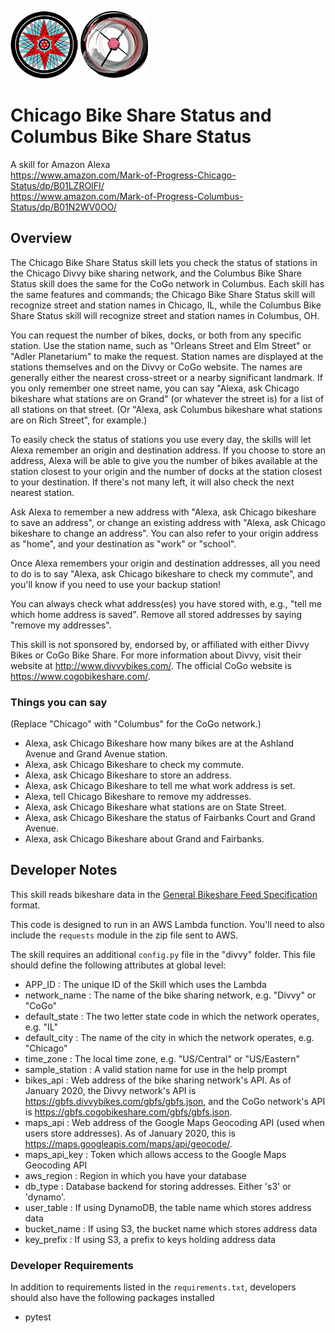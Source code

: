 ![Chicago Bike share Logo](/assets/108px_logo.png) ![Columbus Bike share Logo](/assets/108px_columbus_logo.png)
# Chicago Bike Share Status and Columbus Bike Share Status

A skill for Amazon Alexa<br>
https://www.amazon.com/Mark-of-Progress-Chicago-Status/dp/B01LZROIFI/<br>
https://www.amazon.com/Mark-of-Progress-Columbus-Status/dp/B01N2WV0OO/<br>

## Overview

The Chicago Bike Share Status skill lets you check the status
of stations in the Chicago Divvy bike sharing network, and
the Columbus Bike Share Status skill does the same for the
CoGo network in Columbus. Each skill has the same features and
commands; the Chicago Bike Share Status skill will recognize
street and station names in Chicago, IL, while the Columbus
Bike Share Status skill will recognize street and station names
in Columbus, OH.

You can request the number of bikes,
docks, or both from any specific station. Use the station name,
such as "Orleans Street and Elm Street" or "Adler Planetarium"
to make the request. Station names are displayed at the stations
themselves and on the Divvy or CoGo website. The names are generally either
the nearest cross-street or a nearby significant landmark. If you
only remember one street name, you can say "Alexa, ask Chicago 
bikeshare what stations are on Grand" (or whatever the street is)
for a list of all stations on that street. (Or "Alexa, ask
Columbus bikeshare what stations are on Rich Street", for example.)

To easily check the status of stations you use every day, the
skills will let Alexa remember an origin and
destination address. If you choose to store an address, Alexa
will be able to give you the number of bikes available at the
station closest to your origin and the number of docks at the
station closest to your destination. If there's not many left,
it will also check the next nearest station.

Ask Alexa to remember a new address with
"Alexa, ask Chicago bikeshare to save an address", or change
an existing address with
"Alexa, ask Chicago bikeshare to change an address". You can
also refer to your origin address as "home", and your destination
as "work" or "school".

Once Alexa remembers your origin and destination addresses, all
you need to do is to say "Alexa, ask Chicago bikeshare to check 
my commute", and you'll know if you need to use your backup station!

You can always check what address(es) you have stored with, e.g.,
"tell me which home address is saved". Remove all stored addresses
by saying "remove my addresses".

This skill is not sponsored by, endorsed by, or affiliated with
either Divvy Bikes or CoGo Bike Share.
For more information about Divvy, visit their website at
http://www.divvybikes.com/. The official CoGo website is
https://www.cogobikeshare.com/.

### Things you can say

(Replace "Chicago" with "Columbus" for the CoGo network.)
- Alexa, ask Chicago Bikeshare how many bikes are at the Ashland Avenue and Grand Avenue station.
- Alexa, ask Chicago Bikeshare to check my commute.
- Alexa, ask Chicago Bikeshare to store an address.
- Alexa, ask Chicago Bikeshare to tell me what work address is set.
- Alexa, tell Chicago Bikeshare to remove my addresses.
- Alexa, ask Chicago Bikeshare what stations are on State Street.
- Alexa, ask Chicago Bikeshare the status of Fairbanks Court and Grand Avenue.
- Alexa, ask Chicago Bikeshare about Grand and Fairbanks.

## Developer Notes

This skill reads bikeshare data in the
[General Bikeshare Feed Specification](https://github.com/NABSA/gbfs) format.

This code is designed to run in an AWS Lambda function.
You'll need to also include the `requests` module
in the zip file sent to AWS.

The skill requires an additional `config.py` file in the "divvy" folder.
This file should define the following attributes at global level:
- APP_ID : The unique ID of the Skill which uses the Lambda
- network_name : The name of the bike sharing network, e.g. "Divvy" or "CoGo"
- default_state : The two letter state code in which the network operates, e.g. "IL"
- default_city : The name of the city in which the network operates, e.g. "Chicago"
- time_zone : The local time zone, e.g. "US/Central" or "US/Eastern"
- sample_station : A valid station name for use in the help prompt
- bikes_api : Web address of the bike sharing network's API. As of January 2020, the Divvy network's API is https://gbfs.divvybikes.com/gbfs/gbfs.json, and the CoGo network's API is https://gbfs.cogobikeshare.com/gbfs/gbfs.json.
- maps_api : Web address of the Google Maps Geocoding API (used when users store addresses). As of January 2020, this is https://maps.googleapis.com/maps/api/geocode/.
- maps_api_key : Token which allows access to the Google Maps Geocoding API
- aws_region : Region in which you have your database
- db_type : Database backend for storing addresses. Either 's3' or 'dynamo'.
- user_table : If using DynamoDB, the table name which stores address data
- bucket_name : If using S3, the bucket name which stores address data
- key_prefix : If using S3, a prefix to keys holding address data

### Developer Requirements

In addition to requirements listed in the `requirements.txt`, developers
should also have the following packages installed
- pytest
